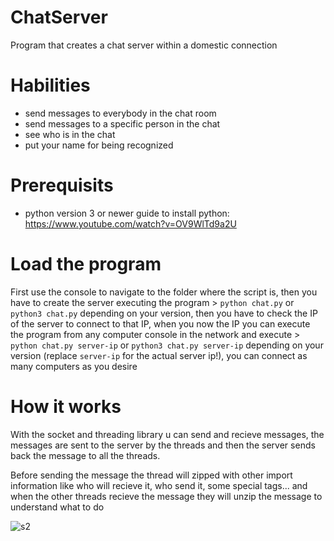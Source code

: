 # ChatServer

Program that creates a chat server within a domestic connection

# Habilities

- send messages to everybody in the chat room
- send messages to a specific person in the chat
- see who is in the chat
- put your name for being recognized

# Prerequisits

- python version 3 or newer
 guide to install python: https://www.youtube.com/watch?v=OV9WlTd9a2U

# Load the program

First use the console to navigate to the folder where the script is, then you have to create the server executing the program > `python chat.py` or `python3 chat.py` depending on your version, then you have to check the IP of the server to connect to that IP, when you now the IP you can execute the program from any computer console in the network and execute > `python chat.py server-ip` or `python3 chat.py server-ip` depending on your version (replace `server-ip` for the actual server ip!), you can connect as many computers as you desire

# How it works

With the socket and threading library u can send and recieve messages, the messages are sent to the server by the threads and then the server sends back the message to all the threads.

Before sending the message the thread will zipped with other import information like who will recieve it, who send it, some special tags... and when the other threads recieve the message they will unzip the message to understand what to do

![s2](https://user-images.githubusercontent.com/33929967/65261710-1f6df800-db09-11e9-807c-47f48dce5398.png)


